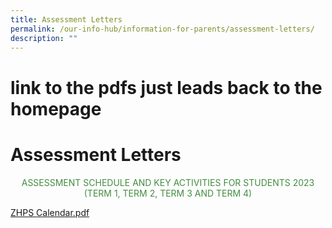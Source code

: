```yaml
---
title: Assessment Letters
permalink: /our-info-hub/information-for-parents/assessment-letters/
description: ""
---
```


# link to the pdfs just leads back to the homepage
# Assessment Letters


<p style="text-align: center; color: #428e3f">ASSESSMENT SCHEDULE AND KEY ACTIVITIES FOR STUDENTS 2023<br>(TERM 1, TERM 2, TERM 3 AND TERM 4)</p>

[ZHPS Calendar.pdf](https://zhenghuapri.moe.edu.sg/)